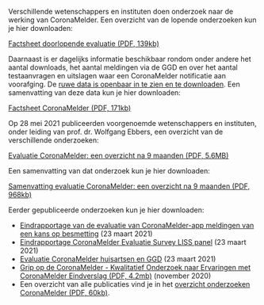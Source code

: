 Verschillende wetenschappers en instituten doen onderzoek naar de werking van CoronaMelder. Een overzicht van de lopende onderzoeken kun je hier downloaden: 

<a href="/media/Factsheet_doorlopende_evaluatie.pdf" rel="noopener noreferrer" target="_blank">Factsheet doorlopende evaluatie (PDF, 139kb)</a>

Daarnaast is er dagelijks informatie beschikbaar rondom onder andere het aantal downloads, het aantal meldingen via de GGD en over het aantal testaanvragen en uitslagen waar een CoronaMelder notificatie aan voorafging. De <a href="https://github.com/minvws/nl-covid19-notification-app-statistics/tree/main/statistics" rel="noopener noreferrer" target="_blank">ruwe data is openbaar in te zien en te downloaden</a>. Een samenvatting van deze data kun je hier downloaden:

<a href="/media/Factsheet_CoronaMelder_latest.pdf" rel="noopener noreferrer" target="_blank">Factsheet CoronaMelder (PDF, 171kb)</a>

Op 28 mei 2021 publiceerden voorgenoemde wetenschappers en instituten, onder leiding van prof. dr. Wolfgang Ebbers, een overzicht van de verschillende onderzoeken:

<a href="/media/Evaluatie_CoronaMelder_na_9_maanden.pdf" rel="noopener noreferrer" target="_blank">Evaluatie CoronaMelder: een overzicht na 9 maanden (PDF, 5.6MB)</a>

Een samenvatting van dat onderzoek kun je hier downloaden:
 
<a href="/media/Samenvatting_evalatie_CoronaMelder_na_9_maanden.pdf" rel="noopener noreferrer" target="_blank">Samenvatting evaluatie CoronaMelder: een overzicht na 9 maanden (PDF, 968kb)</a>


Eerder gepubliceerde onderzoeken kun je hier downloaden:

- <a href="https://www.rijksoverheid.nl/documenten/publicaties/2021/03/23/eindrapportage-evaluatie-coronamelder-eur-23-maart-2021" rel="noopener noreferrer" target="_blank">Eindrapportage van de evaluatie van CoronaMelder-app meldingen van een kans op besmetting</a> (23 maart 2021)
- <a href="https://www.rijksoverheid.nl/ministeries/ministerie-van-volksgezondheid-welzijn-en-sport/documenten/publicaties/2021/03/23/eindrapportage-coronamelder-evaluatie-18-maart-2021" rel="noopener noreferrer" target="_blank">Eindrapportage CoronaMelder Evaluatie Survey LISS panel</a> (23 maart 2021)
- <a href="https://www.rijksoverheid.nl/ministeries/ministerie-van-volksgezondheid-welzijn-en-sport/documenten/publicaties/2021/03/23/evaluatie-coronamelder-op-de-processen-huisartsen-en-ggd-derde-evaluatie-maart-2021" rel="noopener noreferrer" target="_blank">Evaluatie CoronaMelder huisartsen en GGD</a> (23 maart 2021)
- <a href="/media/Eindrapport_kwalitatiefOZ_24032021_Grip_op_Coronamelder-UT_en_OU.pdf" rel="noopener noreferrer" target="_blank">Grip op de CoronaMelder - 
Kwalitatief Onderzoek naar Ervaringen met CoronaMelder Eindverslag (PDF, 4.2mb)</a> (november 2020)
- Een overzicht van alle publicaties vind je in het [overzicht onderzoeken CoronaMelder (PDF, 60kb)](/media/Overzicht-onderzoeken-CoronaMelder.pdf).
